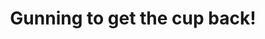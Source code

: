 ---
draft: false
name: "Mike Kovner"
title: "Gunning to get the cup back!"
avatar: "../../assets/mike.png"
avatarAlt: "Mike Kovner"
publishDate: "2024-03-17 12:00"
---